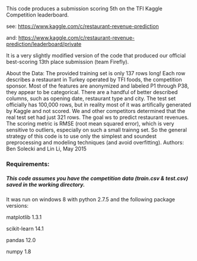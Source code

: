 This code produces a submission scoring 5th on the TFI Kaggle Competition leaderboard.

see: https://www.kaggle.com/c/restaurant-revenue-prediction

and: https://www.kaggle.com/c/restaurant-revenue-prediction/leaderboard/private

It is a very slightly modified version of the code that produced our official best-scoring 13th place submission (team Firefly).

About the Data: The provided training set is only 137 rows long! Each row describes a restaurant in Turkey operated by TFI foods, the competition sponsor. Most of the features are anonymized and labeled P1 through P38, they appear to be categorical. There are a handful of better described columns, such as opening date, restaurant type and city. The test set officially has 100,000 rows, but in reality most of it was artifically generated by Kaggle and not scored. We and other competitors determined that the real test set had just 321 rows.
The goal ws to predict restaurant revenues. The scoring metric is RMSE (root mean squared error), which is very sensitive to outliers, especially on such a small trainng set. So the general strategy of this code is to use only the simplest and soundest preprocessing and modeling techniques (and avoid overfitting).
Authors: Ben Solecki and Lin Li, May 2015

### Requirements: 
##### This code assumes you have the competition data (train.csv & test.csv) saved in the working directory.
It was run on windows 8 with python 2.7.5 and the following package versions:

matplotlib 1.3.1

scikit-learn 14.1

pandas 12.0

numpy 1.8
